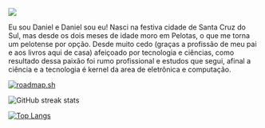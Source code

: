 ![](https://i.imgur.com/jniRsbr.png)

Eu sou Daniel e Daniel sou eu! Nasci na festiva cidade de Santa Cruz do Sul, mas desde os dois meses de idade moro em Pelotas, o que me torna um pelotense por opção. Desde muito cedo (graças a profissão de meu pai e aos livros aqui de casa) afeiçoado por tecnologia e ciências, como resultado dessa paixão foi rumo profissional e estudos que segui, afinal a ciência e a tecnologia é kernel da area de eletrônica e computação.



[![roadmap.sh](https://roadmap.sh/card/wide/662a5a944e8cd00d38a2f3b1?variant=light)](https://roadmap.sh)

![GitHub streak stats](https://github-readme-streak-stats.herokuapp.com/?user=dankas) 

[![Top Langs](https://github-readme-stats.vercel.app/api/top-langs/?username=dankas)](https://github.com/anuraghazra/github-readme-stats)

